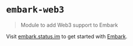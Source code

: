 # `embark-web3`

> Module to add Web3 support to Embark

Visit [embark.status.im](https://embark.status.im/) to get started with
[Embark](https://github.com/embark-framework/embark).
